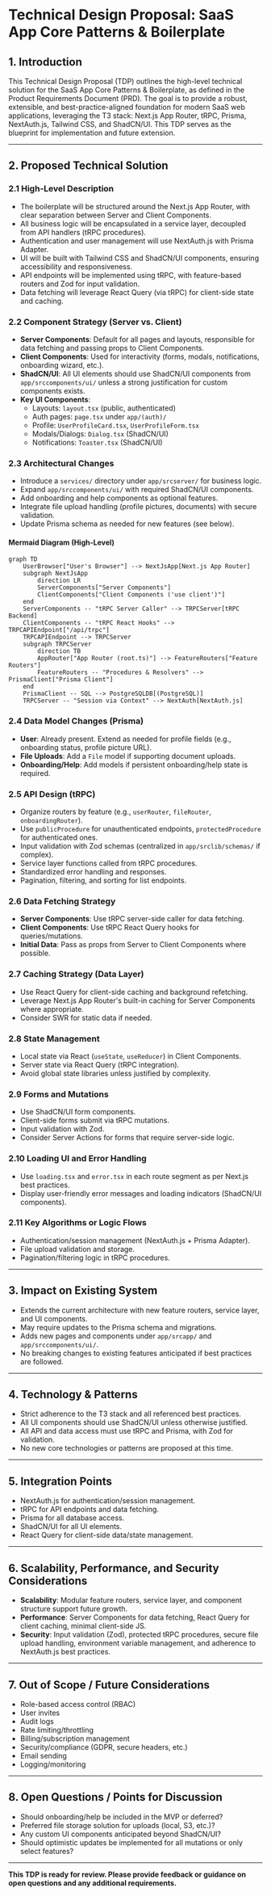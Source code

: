# Technical Design Proposal: SaaS App Core Patterns & Boilerplate

## 1. Introduction

This Technical Design Proposal (TDP) outlines the high-level technical solution for the SaaS App Core Patterns & Boilerplate, as defined in the Product Requirements Document (PRD). The goal is to provide a robust, extensible, and best-practice-aligned foundation for modern SaaS web applications, leveraging the T3 stack: Next.js App Router, tRPC, Prisma, NextAuth.js, Tailwind CSS, and ShadCN/UI. This TDP serves as the blueprint for implementation and future extension.

---

## 2. Proposed Technical Solution

### 2.1 High-Level Description
- The boilerplate will be structured around the Next.js App Router, with clear separation between Server and Client Components.
- All business logic will be encapsulated in a service layer, decoupled from API handlers (tRPC procedures).
- Authentication and user management will use NextAuth.js with Prisma Adapter.
- UI will be built with Tailwind CSS and ShadCN/UI components, ensuring accessibility and responsiveness.
- API endpoints will be implemented using tRPC, with feature-based routers and Zod for input validation.
- Data fetching will leverage React Query (via tRPC) for client-side state and caching.

### 2.2 Component Strategy (Server vs. Client)
- **Server Components**: Default for all pages and layouts, responsible for data fetching and passing props to Client Components.
- **Client Components**: Used for interactivity (forms, modals, notifications, onboarding wizard, etc.).
- **ShadCN/UI**: All UI elements should use ShadCN/UI components from `app/srccomponents/ui/` unless a strong justification for custom components exists.
- **Key UI Components**:
  - Layouts: `layout.tsx` (public, authenticated)
  - Auth pages: `page.tsx` under `app/(auth)/`
  - Profile: `UserProfileCard.tsx`, `UserProfileForm.tsx`
  - Modals/Dialogs: `Dialog.tsx` (ShadCN/UI)
  - Notifications: `Toaster.tsx` (ShadCN/UI)

### 2.3 Architectural Changes
- Introduce a `services/` directory under `app/srcserver/` for business logic.
- Expand `app/srccomponents/ui/` with required ShadCN/UI components.
- Add onboarding and help components as optional features.
- Integrate file upload handling (profile pictures, documents) with secure validation.
- Update Prisma schema as needed for new features (see below).

#### Mermaid Diagram (High-Level)
```mermaid
graph TD
    UserBrowser["User's Browser"] --> NextJsApp[Next.js App Router]
    subgraph NextJsApp
        direction LR
        ServerComponents["Server Components"]
        ClientComponents["Client Components ('use client')"]
    end
    ServerComponents -- "tRPC Server Caller" --> TRPCServer[tRPC Backend]
    ClientComponents -- "tRPC React Hooks" --> TRPCAPIEndpoint["/api/trpc"]
    TRPCAPIEndpoint --> TRPCServer
    subgraph TRPCServer
        direction TB
        AppRouter["App Router (root.ts)"] --> FeatureRouters["Feature Routers"]
        FeatureRouters -- "Procedures & Resolvers" --> PrismaClient["Prisma Client"]
    end
    PrismaClient -- SQL --> PostgreSQLDB[(PostgreSQL)]
    TRPCServer -- "Session via Context" --> NextAuth[NextAuth.js]
```

### 2.4 Data Model Changes (Prisma)
- **User**: Already present. Extend as needed for profile fields (e.g., onboarding status, profile picture URL).
- **File Uploads**: Add a `File` model if supporting document uploads.
- **Onboarding/Help**: Add models if persistent onboarding/help state is required.

### 2.5 API Design (tRPC)
- Organize routers by feature (e.g., `userRouter`, `fileRouter`, `onboardingRouter`).
- Use `publicProcedure` for unauthenticated endpoints, `protectedProcedure` for authenticated ones.
- Input validation with Zod schemas (centralized in `app/srclib/schemas/` if complex).
- Service layer functions called from tRPC procedures.
- Standardized error handling and responses.
- Pagination, filtering, and sorting for list endpoints.

### 2.6 Data Fetching Strategy
- **Server Components**: Use tRPC server-side caller for data fetching.
- **Client Components**: Use tRPC React Query hooks for queries/mutations.
- **Initial Data**: Pass as props from Server to Client Components where possible.

### 2.7 Caching Strategy (Data Layer)
- Use React Query for client-side caching and background refetching.
- Leverage Next.js App Router's built-in caching for Server Components where appropriate.
- Consider SWR for static data if needed.

### 2.8 State Management
- Local state via React (`useState`, `useReducer`) in Client Components.
- Server state via React Query (tRPC integration).
- Avoid global state libraries unless justified by complexity.

### 2.9 Forms and Mutations
- Use ShadCN/UI form components.
- Client-side forms submit via tRPC mutations.
- Input validation with Zod.
- Consider Server Actions for forms that require server-side logic.

### 2.10 Loading UI and Error Handling
- Use `loading.tsx` and `error.tsx` in each route segment as per Next.js best practices.
- Display user-friendly error messages and loading indicators (ShadCN/UI components).

### 2.11 Key Algorithms or Logic Flows
- Authentication/session management (NextAuth.js + Prisma Adapter).
- File upload validation and storage.
- Pagination/filtering logic in tRPC procedures.

---

## 3. Impact on Existing System
- Extends the current architecture with new feature routers, service layer, and UI components.
- May require updates to the Prisma schema and migrations.
- Adds new pages and components under `app/srcapp/` and `app/srccomponents/ui/`.
- No breaking changes to existing features anticipated if best practices are followed.

---

## 4. Technology & Patterns
- Strict adherence to the T3 stack and all referenced best practices.
- All UI components should use ShadCN/UI unless otherwise justified.
- All API and data access must use tRPC and Prisma, with Zod for validation.
- No new core technologies or patterns are proposed at this time.

---

## 5. Integration Points
- NextAuth.js for authentication/session management.
- tRPC for API endpoints and data fetching.
- Prisma for all database access.
- ShadCN/UI for all UI elements.
- React Query for client-side data/state management.

---

## 6. Scalability, Performance, and Security Considerations
- **Scalability**: Modular feature routers, service layer, and component structure support future growth.
- **Performance**: Server Components for data fetching, React Query for client caching, minimal client-side JS.
- **Security**: Input validation (Zod), protected tRPC procedures, secure file upload handling, environment variable management, and adherence to NextAuth.js best practices.

---

## 7. Out of Scope / Future Considerations
- Role-based access control (RBAC)
- User invites
- Audit logs
- Rate limiting/throttling
- Billing/subscription management
- Security/compliance (GDPR, secure headers, etc.)
- Email sending
- Logging/monitoring

---

## 8. Open Questions / Points for Discussion
- Should onboarding/help be included in the MVP or deferred?
- Preferred file storage solution for uploads (local, S3, etc.)?
- Any custom UI components anticipated beyond ShadCN/UI?
- Should optimistic updates be implemented for all mutations or only select features?

---

**This TDP is ready for review. Please provide feedback or guidance on open questions and any additional requirements.** 